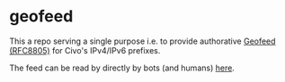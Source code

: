 # geofeed

This a repo serving a single purpose i.e. to provide authorative [Geofeed (RFC8805)](https://datatracker.ietf.org/doc/html/rfc8805) for Civo's IPv4/IPv6 prefixes.

The feed can be read by directly by bots (and humans) [here](https://github.com/civo/geofeed/blob/master/civo-geofeed.csv).
